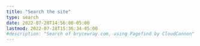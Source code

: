 ```yaml
---
title: "Search the site"
type: search
date: 2022-07-28T14:56:00-05:00
lastmod: 2022-07-28T15:36:34-05:00
#description: "Search of brycewray.com, using Pagefind by CloudCannon"
---
```

